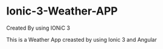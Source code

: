 # Ionic-3-Weather-APP
Created By using IONiC 3

This is a Weather App creasted by using Ionic 3 and Angular
